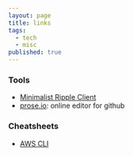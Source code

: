```yaml
---
layout: page
title: links
tags:
  - tech
  - misc
published: true
---
```


### Tools
* [Minimalist Ripple Client](http://pages.namitsaxena.com/tools/ripple.html)
* [prose.io](https://prose.io/): online editor for github

### Cheatsheets
* [AWS CLI](http://pages.namitsaxena.com/notes/aws_cli/)
